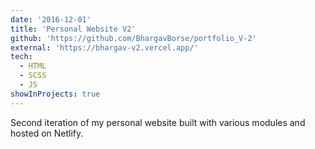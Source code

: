 ```yaml
---
date: '2016-12-01'
title: 'Personal Website V2'
github: 'https://github.com/BhargavBorse/portfolio_V-2'
external: 'https://bhargav-v2.vercel.app/'
tech:
  - HTML
  - SCSS
  - JS
showInProjects: true
---
```


Second iteration of my personal website built with various modules and hosted on Netlify.
